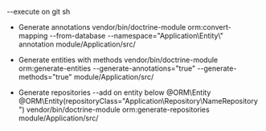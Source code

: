 --execute on git sh

* Generate annotations
vendor/bin/doctrine-module orm:convert-mapping --from-database --namespace="Application\\Entity\\" annotation module/Application/src/

* Generate entities with methods
vendor/bin/doctrine-module orm:generate-entities --generate-annotations="true" --generate-methods="true" module/Application/src/

* Generate repositories
--add on entity below @ORM\Entity
@ORM\Entity(repositoryClass="Application\Repository\NameRepository")
vendor/bin/doctrine-module orm:generate-repositories module/Application/src/